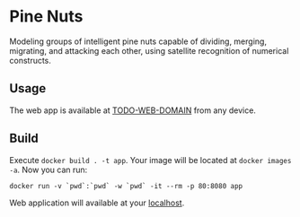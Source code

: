 # Pine Nuts

Modeling groups of intelligent pine nuts capable of dividing, merging, migrating, and attacking each other, using satellite recognition of numerical constructs.

## Usage

The web app is available at [TODO-WEB-DOMAIN]() from any device.

## Build

Execute `docker build . -t app`. Your image will be located at `docker images -a`. Now you can
run:

```shell
docker run -v `pwd`:`pwd` -w `pwd` -it --rm -p 80:8080 app
```

Web application will available at your [localhost](http://localhost/).



